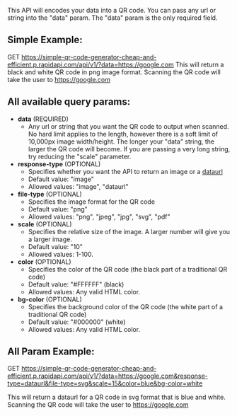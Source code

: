 This API will encodes your data into a QR code. You can pass any url or string into the "data" param. The "data" param is the only required field.

## Simple Example:
GET https://simple-qr-code-generator-cheap-and-efficient.p.rapidapi.com/api/v1/?data=https://google.com
This will return a black and white QR code in png image format. Scanning the QR code will take the user to https://google.com

## All available query params:
* **data** (REQUIRED)
	* Any url or string that you want the QR code to output when scanned. No hard limit applies to the length, however there is a soft limit of 10,000px image width/height. The longer your "data" string, the larger the QR code will become. If you are passing a very long string, try reducing the "scale" parameter.
* **response-type** (OPTIONAL) 
	* Specifies whether you want the API to return an image or a [dataurl](https://developer.mozilla.org/en-US/docs/Web/HTTP/Basics_of_HTTP/Data_URLs)
	* Default value: "image"
	* Allowed values: "image", "dataurl"
* **file-type** (OPTIONAL) 
	* Specifies the image format for the QR code 
	* Default value: "png" 
	* Allowed values: "png", "jpeg", "jpg", "svg", "pdf"
* **scale** (OPTIONAL) 
	* Specifies the relative size of the image. A larger number will give you a larger image. 
	* Default value: "10" 
	* Allowed values: 1-100.
* **color** (OPTIONAL) 
	* Specifies the color of the QR code (the black part of a traditional QR code)
	* Default value: "#FFFFFF" (black)
	* Allowed values: Any valid HTML color.
* **bg-color** (OPTIONAL) 
	* Specifies the background color of the QR code (the white part of a traditional QR code)
	* Default value: "#000000" (white)
	* Allowed values: Any valid HTML color.

## All Param Example:
GET https://simple-qr-code-generator-cheap-and-efficient.p.rapidapi.com/api/v1/?data=https://google.com&response-type=dataurl&file-type=svg&scale=15&color=blue&bg-color=white

This will return a dataurl for a QR code in svg format that is blue and white. Scanning the QR code will take the user to https://google.com
